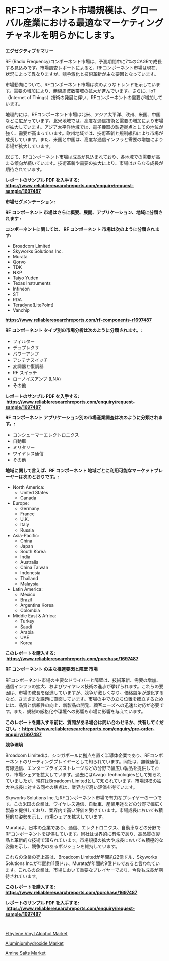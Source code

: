 <p><h1>RFコンポーネント市場規模は、グローバル産業における最適なマーケティングチャネルを明らかにします。</h1></p><p><strong>エグゼクティブサマリー</strong></p>
<p><p>RF (Radio Frequency)コンポーネント市場は、予測期間中に7%のCAGRで成長する見込みです。市場調査レポートによると、RFコンポーネント市場は現在、状況によって異なりますが、競争激化と技術革新が主な要因となっています。</p><p>市場動向について、RFコンポーネント市場は次のようなトレンドを示しています。需要の増加により、無線周波数帯域の拡大が進んでいます。さらに、IoT（Internet of Things）技術の発展に伴い、RFコンポーネントの需要が増加しています。</p><p>地理的には、RFコンポーネント市場は北米、アジア太平洋、欧州、米国、中国などに広がっています。北米地域では、高度な通信技術と需要の増加により市場が拡大しています。アジア太平洋地域では、電子機器の製造拠点としての地位が強く、需要が高まっています。欧州地域では、技術革新と規制緩和により市場が成長しています。また、米国と中国は、高度な通信インフラと需要の増加により市場が拡大しています。</p><p>総じて、RFコンポーネント市場は成長が見込まれており、各地域での需要が高まる傾向が続いています。技術革新や需要の拡大により、市場はさらなる成長が期待されています。</p></p>
<p><strong>レポートのサンプル PDF を入手する: <a href="https://www.reliableresearchreports.com/enquiry/request-sample/1697487">https://www.reliableresearchreports.com/enquiry/request-sample/1697487</a></strong></p>
<p><strong>市場セグメンテーション:</strong></p>
<p><strong> RF コンポーネント 市場はさらに概要、展開、アプリケーション、地域に分類されます :</strong></p>
<p><strong>コンポーネントに関しては、 RF コンポーネント 市場は次のように分類されます: &nbsp;</strong></p>
<p><ul><li>Broadcom Limited</li><li>Skyworks Solutions Inc.</li><li>Murata</li><li>Qorvo</li><li>TDK</li><li>NXP</li><li>Taiyo Yuden</li><li>Texas Instruments</li><li>Infineon</li><li>ST</li><li>RDA</li><li>Teradyne(LitePoint)</li><li>Vanchip</li></ul></p>
<p><strong><a href="https://www.reliableresearchreports.com/rf-components-r1697487">https://www.reliableresearchreports.com/rf-components-r1697487</a></strong></p>
<p><strong> RF コンポーネント タイプ別の市場分析は次のように分類されます。:</strong></p>
<p><ul><li>フィルター</li><li>デュプレクサ</li><li>パワーアンプ</li><li>アンテナスイッチ</li><li>変調器と復調器</li><li>RF スイッチ</li><li>ローノイズアンプ (LNA)</li><li>その他</li></ul></p>
<p><strong>レポートのサンプル PDF を入手する: &nbsp;<a href="https://www.reliableresearchreports.com/enquiry/request-sample/1697487">https://www.reliableresearchreports.com/enquiry/request-sample/1697487</a></strong></p>
<p><strong> RF コンポーネント アプリケーション別の市場産業調査は次のように分類されます。:</strong></p>
<p><ul><li>コンシューマーエレクトロニクス</li><li>自動車</li><li>ミリタリー</li><li>ワイヤレス通信</li><li>その他</li></ul></p>
<p><strong>地域に関して言えば、RF コンポーネント 地域ごとに利用可能なマーケットプレーヤーは次のとおりです。:</strong></p>
<p><ul>
    <li>
        North America:
        <ul>
            <li>United States</li>
            <li>Canada</li>
        </ul>
    </li>
    <li>
        Europe:
        <ul>
            <li>Germany</li>
            <li>France</li>
            <li>U.K.</li>
            <li>Italy</li>
            <li>Russia</li>
        </ul>
    </li>
    <li>
        Asia-Pacific:
        <ul>
            <li>China</li>
            <li>Japan</li>
            <li>South Korea</li>
            <li>India</li>
            <li>Australia</li>
            <li>China Taiwan</li>
            <li>Indonesia</li>
            <li>Thailand</li>
            <li>Malaysia</li>
        </ul>
    </li>
    <li>
        Latin America:
        <ul>
            <li>Mexico</li>
            <li>Brazil</li>
            <li>Argentina Korea</li>
            <li>Colombia</li>
        </ul>
    </li>
    <li>
        Middle East & Africa:
        <ul>
            <li>Turkey</li>
            <li>Saudi</li>
            <li>Arabia</li>
            <li>UAE</li>
            <li>Korea</li>
        </ul>
    </li>
    </ul></p>
<p><strong>このレポートを購入する: &nbsp;<a href="https://www.reliableresearchreports.com/purchase/1697487">https://www.reliableresearchreports.com/purchase/1697487</a></strong></p>
<p><strong>RF コンポーネント の主な推進要因と障壁 市場</strong></p>
<p><p>RFコンポーネント市場の主要なドライバーと障壁は、技術革新、需要の増加、通信インフラの拡大、およびワイヤレス技術の進歩が挙げられます。これらの要因は、市場の成長を促進していますが、競争が激しくなり、価格競争が激化するなど、さまざまな課題に直面しています。市場の中での立ち位置を確立するためには、品質と信頼性の向上、新製品の開発、顧客ニーズへの迅速な対応が必要です。また、規制の厳格化や環境への影響も市場に影響を与えています。</p></p>
<p><strong>このレポートを購入する前に、質問がある場合は問い合わせるか、共有してください。:&nbsp; <a href="https://www.reliableresearchreports.com/enquiry/pre-order-enquiry/1697487">https://www.reliableresearchreports.com/enquiry/pre-order-enquiry/1697487</a></strong></p>
<p><strong>競争環境</strong></p>
<p><p>Broadcom Limitedは、シンガポールに拠点を置く半導体企業であり、RFコンポーネントのリーディングプレイヤーとして知られています。同社は、無線通信、有線通信、エンタープライズストレージなどの分野で幅広い製品を提供しており、市場シェアを拡大しています。過去にはAvago Technologiesとして知られていましたが、現在はBroadcom Limitedとして知られています。市場規模の拡大や成長に対する同社の焦点は、業界内で高い評価を得ています。</p><p>Skyworks Solutions Inc.もRFコンポーネント市場で有力なプレイヤーの一つです。この米国の企業は、ワイヤレス通信、自動車、産業用途などの分野で幅広く製品を提供しており、業界内で高い評価を受けています。市場成長においても積極的な姿勢を示し、市場シェアを拡大しています。</p><p>Murataは、日本の企業であり、通信、エレクトロニクス、自動車などの分野でRFコンポーネントを提供しています。同社は世界的に有名であり、高品質の製品と革新的な技術で知られています。市場規模の拡大や成長においても積極的な姿勢を示し、競争力のあるポジションを維持しています。</p><p>これらの企業の売上高は、Broadcom Limitedが年間約22億ドル、Skyworks Solutions Inc.が年間約11億ドル、Murataが年間約9億ドルであると言われています。これらの企業は、市場において重要なプレイヤーであり、今後も成長が期待されています。</p></p>
<p><strong>このレポートを購入する: &nbsp; <a href="https://www.reliableresearchreports.com/purchase/1697487">https://www.reliableresearchreports.com/purchase/1697487</a></strong></p>
<p><strong>レポートのサンプル PDF を入手する: &nbsp;<a href="https://www.reliableresearchreports.com/enquiry/request-sample/1697487">https://www.reliableresearchreports.com/enquiry/request-sample/1697487</a></strong><strong></strong></p>
<p>&nbsp;</p>
<p><p><a href="https://www.linkedin.com/pulse/ethylene-vinyl-alcohol-market-growth-trends-covid-19-impact-7zzme?trackingId=tzH1z72L9gyALdtTXWY4hA%3D%3D">Ethylene Vinyl Alcohol Market</a></p><p><a href="https://www.linkedin.com/pulse/aluminiumhydroxide-market-research-report-provides-critical-mmdse?trackingId=9Osb0muoXKJGaQ%2Bj9J6siw%3D%3D">Aluminiumhydroxide Market</a></p><p><a href="https://www.linkedin.com/pulse/amine-salts-market-size-furnishes-valuable-information-y7cwe?trackingId=zMT9uLBO6ZNrRnLXkMrgtA%3D%3D">Amine Salts Market</a></p></p>